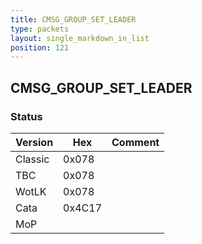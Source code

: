 ```yaml
---
title: CMSG_GROUP_SET_LEADER
type: packets
layout: single_markdown_in_list
position: 121
---
```


## CMSG_GROUP_SET_LEADER

### Status

Version    | Hex        | Comment
---------- | ---------- | ---------- 
Classic    | 0x078      |
TBC        | 0x078      |
WotLK      | 0x078      |
Cata       | 0x4C17     |
MoP        |            |